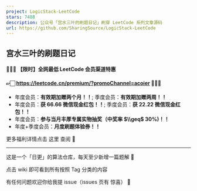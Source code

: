 ```yaml
---
project: LogicStack-LeetCode
stars: 7488
description: 公众号「宫水三叶的刷题日记」刷穿 LeetCode 系列文章源码
url: https://github.com/SharingSource/LogicStack-LeetCode
---
```


宫水三叶的刷题日记
---------

#### 🎉🎉🎉 【限时】**全网最低** LeetCode 会员渠道特惠

#### 👉🏻 https://leetcode.cn/premium/?promoChannel=acoier 📢📢📢

-   年度会员：**有效期加赠两个月！！**; 季度会员：**有效期加赠两周！！**
-   年度会员：**获 66.66 微信现金红包！！**; 季度会员：**获 22.22 微信现金红包！！**
-   年度会员：**参与当月丰厚专属实物抽奖（中奖率 $\\geq$ 30%)！！**
-   年度+季度会员：**月度刷题体验券！！**

更多福利详情点击 这里 查阅 🤩

* * *

这是一个「日更」的算法仓库，每天至少新增一篇题解 🤣

点击 wiki 即可看到所有按照 Tag 分类的内容

有任何问题欢迎你给我提 issue（issues 页有 惊喜） 🤣
